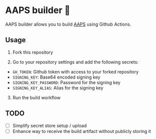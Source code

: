 # AAPS builder :wrench:

AAPS builder allows you to build [AAPS](https://github.com/nightscout/AndroidAPS) using Github Actions.

## Usage

1. Fork this repository

2. Go to your repository settings and add the following secrets:

  - `GH_TOKEN`: Github token with access to your forked repository
  - `SIGNING_KEY`: Base64 encoded signing key
  - `SIGNING_KEY_PASSWORD`: Password for the signing key
  - `SIGNING_KEY_ALIAS`: Alias for the signing key

3. Run the build workflow

## TODO

- [ ] Simplify secret store setup / upload
- [ ] Enhance way to receive the build artifact without publicly storing it
